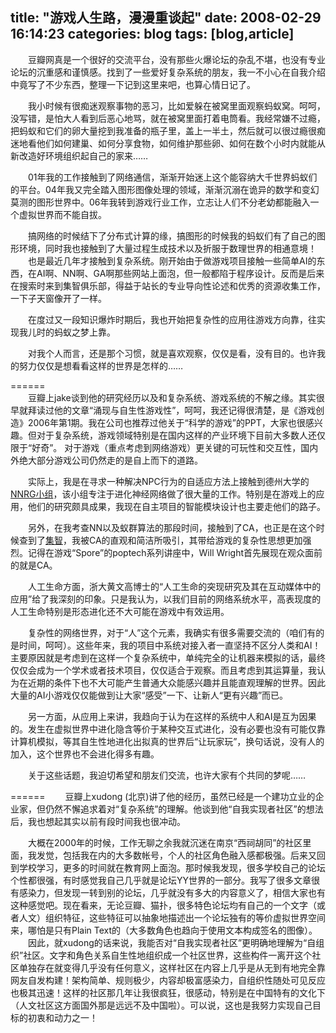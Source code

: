title: "游戏人生路，漫漫重谈起"
date: 2008-02-29 16:14:23
categories: blog
tags: [blog,article]
---    
　　豆瓣网真是一个很好的交流平台，没有那些火爆论坛的杂乱不堪，也没有专业论坛的沉重感和谨慎感。找到了一些爱好复杂系统的朋友，我一不小心在自我介绍中竟写了不少东西，整理一下记到这里来吧，也算心情日记了。  
  
　　我小时候有很痴迷观察事物的恶习，比如爱躲在被窝里面观察蚂蚁窝。呵呵，没写错，是怕大人看到后恶心地骂，就在被窝里面打着电筒看。我经常嫌不过瘾，把蚂蚁和它们的卵大量挖到我准备的瓶子里，盖上一半土，然后就可以很过瘾很痴迷地看他们如何建巢、如何分享食物，如何维护那些卵、如何在数个小时内就能从新改造好环境组织起自己的家来……   
  
　　01年我的工作接触到了网络通信，渐渐开始迷上这个能容纳大千世界蚂蚁们的平台。04年我又完全踏入图形图像处理的领域，渐渐沉溺在诡异的数学和变幻莫测的图形世界中。06年我转到游戏行业工作，立志让人们不分老幼都能融入一个虚拟世界而不能自拔。   
  
　　搞网络的时候结下了分布式计算的缘，搞图形的时候我的蚂蚁们有了自己的图形环境，同时我也接触到了大量过程生成技术以及折服于数理世界的相通意境！   
　　也是最近几年才接触到复杂系统。刚开始由于做游戏项目接触一些简单AI的东西，在AI啊、NN啊、GA啊那些网站上面泡，但一般都陷于程序设计。反而是后来在搜索时来到集智俱乐部，得益于站长的专业导向性论述和优秀的资源收集工作，一下子天窗像开了一样。   
  
　　在度过又一段知识爆炸时期后，我也开始把复杂性的应用往游戏方向靠，往实现我儿时的蚂蚁之梦上靠。   
  
　　对我个人而言，还是那个习惯，就是喜欢观察，仅仅是看，没有目的。也许我的努力仅仅是想看看这样的世界是怎样的……  
<!--more-->  
======  
　　豆瓣上jake谈到他的研究经历以及和复杂系统、游戏系统的不解之缘。其实很早就拜读过他的文章“涌现与自生性游戏性”，呵呵，我还记得很清楚，是《游戏创造》2006年第1期。我在公司也推荐过他关于“科学的游戏”的PPT，大家也很感兴趣。但对于复杂系统，游戏领域特别是在国内这样的产业环境下目前大多数人还仅限于“好奇”。 对于游戏（重点考虑到网络游戏）更关键的可玩性和交互性，国内外绝大部分游戏公司仍然走的是自上而下的道路。   
  
　　实际上，我是在寻求一种解决NPC行为的自适应方法上接触到德州大学的[NNRG小组](http://nn.cs.utexas.edu/)，该小组专注于进化神经网络做了很大量的工作。特别是在游戏上的应用，他们的研究颇具成果，我现在自主项目的智能模块设计也主要走他们的路子。  
  
　　另外，在我考查NN以及蚁群算法的那段时间，接触到了CA，也正是在这个时候查到了[集智](http://www.swarmagents.com/)，我被CA的直观和简洁所吸引，其带给游戏的复杂性思想更加强烈。记得在游戏“Spore”的poptech系列讲座中，Will Wright首先展现在观众面前的就是CA。   
  
　　人工生命方面，浙大黄文高博士的“人工生命的突现研究及其在互动媒体中的应用”给了我深刻的印象。只是我认为，以我们目前的网络系统水平，高表现度的人工生命特别是形态进化还不大可能在游戏中有效运用。  
  
　　复杂性的网络世界，对于“人”这个元素，我确实有很多需要交流的（咱们有的是时间，呵呵）。这些年来，我的项目中系统对接入者一直坚持不区分人类和AI！主要原因就是考虑到在这样一个复杂系统中，单纯完全的让机器来模拟的话，最终仅仅会成为一个学术或者技术项目，仅仅适合于观察。而且考虑到其运算量，我认为在近期的条件下也不大可能产生普通大众能感兴趣并且能直观理解的世界。因此大量的AI小游戏仅仅能做到让大家“感受”一下、让新人“更有兴趣”而已。  
  
　　另一方面，从应用上来讲，我趋向于认为在这样的系统中人和AI是互为因果的。发生在虚拟世界中进化隐含等价于某种交互式进化，没有必要也没有可能仅靠计算机模拟，等其自生性地进化出拟真的世界后“让玩家玩”，换句话说，没有人的加入，这个世界也不会进化得多有趣。  
  
　　关于这些话题，我迫切希望和朋友们交流，也许大家有个共同的梦呢……

======
　　豆瓣上xudong (北京)讲了他的经历，虽然已经是一个建功立业的企业家，但仍然不懈追求着对“复杂系统”的理解。他谈到他“自我实现者社区”的想法后，我也想起其实以前有段时间我也很冲动。  
  
　　大概在2000年的时候，工作无聊之余我就沉迷在南京“西祠胡同”的社区里面，我发觉，包括我在内的大多数帐号，个人的社区角色融入感都极强。后来又回到学校学习，更多的时间就在教育网上面泡。那时候我发现，很多学校自己的论坛个性都很强，有时感觉我自己几乎就是论坛YY世界的一部分。我写了很多文章很有感染力，但发现一转到别的论坛，几乎就没有多大的内容意义了，相信大家也有这种感觉吧。现在看来，无论豆瓣、猫扑，很多特色论坛均有自己的一个文字（或者人文）组织特征，这些特征可以抽象地描述出一个论坛独有的等价虚拟世界空间来，哪怕是只有Plain Text的（大多数角色也趋向于使用文本构成签名的图像）。   
　　因此，就xudong的话来说，我能否对“自我实现者社区”更明确地理解为“自组织”社区。文字和角色关系自生性地组织成一个社区世界，这些构件一离开这个社区单独存在就变得几乎没有任何意义，这样社区在内容上几乎是从无到有地完全靠网友自发构建！架构简单、规则极少，内容却极富感染力，自组织性随处可见反应也极其迅速！这样的社区那几年让我很疯狂，很感动，特别是在中国特有的文化下（人文社区这方面国外那是远远不及中国啦）。可以说，这也是我努力实现自己目标的初衷和动力之一！

